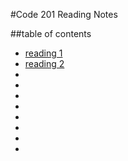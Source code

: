 #Code 201 Reading Notes

##table of contents 
- [reading 1](/reading-notes/reading-01)
- [reading 2](/reading-notes/reading-02)
- 
- 
- 
- 
- 
- 
- 
- 